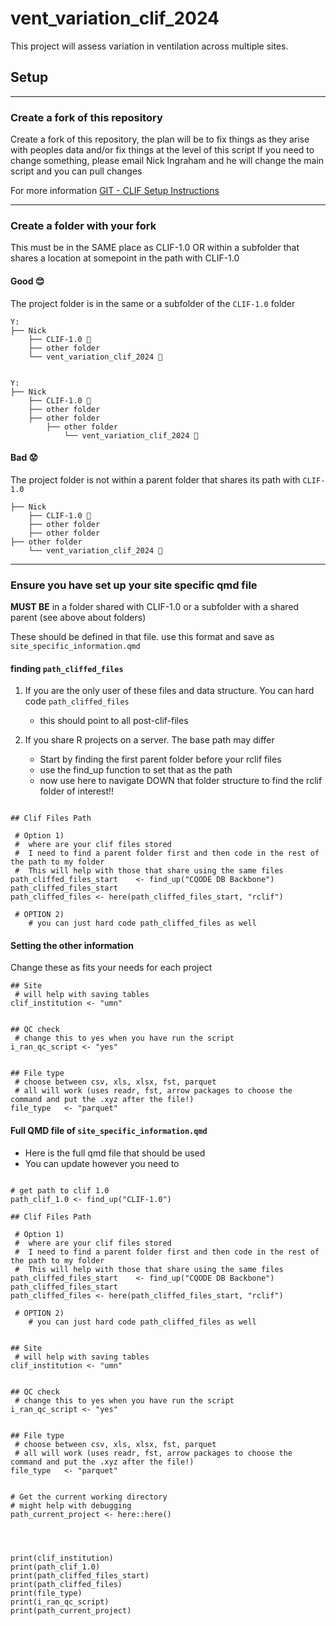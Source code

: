 # vent_variation_clif_2024

This project will assess variation in ventilation across multiple sites.

## Setup

------------------------------------------------------------------------

### Create a fork of this repository

Create a fork of this repository, the plan will be to fix things as they arise with peoples data and/or fix things at the level of this script If you need to change something, please email Nick Ingraham and he will change the main script and you can pull changes

For more information [GIT - CLIF Setup Instructions](https://kaveric.github.io/clif-consortium/posts/github-clif/)



------------------------------------------------------------------------

### Create a folder with your fork

This must be in the SAME place as CLIF-1.0 OR within a subfolder that shares a location at somepoint in the path with CLIF-1.0

#### Good 😊

The project folder is in the same or a subfolder of the `CLIF-1.0` folder

```         
Y:
├── Nick
    ├── CLIF-1.0 📁
    ├── other folder
    └── vent_variation_clif_2024 📁


Y:
├── Nick
    ├── CLIF-1.0 📁
    ├── other folder
    ├── other folder
        ├── other folder
            └── vent_variation_clif_2024 📁
```

#### Bad 😟

The project folder is not within a parent folder that shares its path with `CLIF-1.0`

```         
├── Nick 
    ├── CLIF-1.0 📁
    ├── other folder
    ├── other folder
├── other folder
    └── vent_variation_clif_2024 📁
```

------------------------------------------------------------------------

### Ensure you have set up your site specific qmd file 

**MUST BE** in a folder shared with CLIF-1.0 or a subfolder with a shared parent (see above about folders)

These should be defined in that file. use this format and save as `site_specific_information.qmd`

#### finding `path_cliffed_files`
1) If you are the only user of these files and data structure.  You can hard code `path_cliffed_files`
    - this should point to all post-clif-files
    
2) If you share R projects on a server.  The base path may differ
    - Start by finding the first parent folder before your rclif files
    - use the find_up function to set that as the path
    - now use here to navigate DOWN that folder structure to find the rclif folder of interest!!
    

```{r}

## Clif Files Path

 # Option 1) 
 #  where are your clif files stored
 #  I need to find a parent folder first and then code in the rest of the path to my folder
 #  This will help with those that share using the same files
path_cliffed_files_start	<- find_up("CQODE DB Backbone")
path_cliffed_files_start
path_cliffed_files <- here(path_cliffed_files_start, "rclif")

 # OPTION 2) 
    # you can just hard code path_cliffed_files as well

```

#### Setting the other information
Change these as fits your needs for each project
```{r}
## Site
 # will help with saving tables
clif_institution <- "umn"


## QC check
 # change this to yes when you have run the script
i_ran_qc_script <- "yes"


## File type
 # choose between csv, xls, xlsx, fst, parquet 
 # all will work (uses readr, fst, arrow packages to choose the command and put the .xyz after the file!)
file_type	<- "parquet"

```




#### Full QMD file of `site_specific_information.qmd`
- Here is the full qmd file that should be used
- You can update however you need to 


```{r}

# get path to clif 1.0
path_clif_1.0 <- find_up("CLIF-1.0")

## Clif Files Path

 # Option 1) 
 #  where are your clif files stored
 #  I need to find a parent folder first and then code in the rest of the path to my folder
 #  This will help with those that share using the same files
path_cliffed_files_start	<- find_up("CQODE DB Backbone")
path_cliffed_files_start
path_cliffed_files <- here(path_cliffed_files_start, "rclif")

 # OPTION 2) 
    # you can just hard code path_cliffed_files as well


## Site
 # will help with saving tables
clif_institution <- "umn"


## QC check
 # change this to yes when you have run the script
i_ran_qc_script <- "yes"


## File type
 # choose between csv, xls, xlsx, fst, parquet 
 # all will work (uses readr, fst, arrow packages to choose the command and put the .xyz after the file!)
file_type	<- "parquet"


# Get the current working directory
# might help with debugging 
path_current_project <- here::here()




print(clif_institution)
print(path_clif_1.0)
print(path_cliffed_files_start)
print(path_cliffed_files)
print(file_type) 
print(i_ran_qc_script) 
print(path_current_project) 

```

